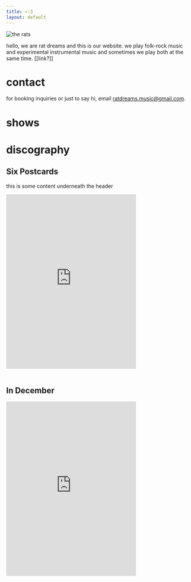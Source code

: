 ```yaml
---
title: <:3
layout: default
---
```


![the rats](rats2.jpg)

hello, we are rat dreams and this is our website. we play folk-rock music and experimental instrumental music and sometimes we play both at the same time. [[link?]] 

# contact
for booking inquiries or just to say hi, email ratdreams.music@gmail.com.

# shows

# discography
## Six Postcards
this is some content underneath the header
<div>
<iframe style="border: 0; width: 350px; height: 470px;" src="https://bandcamp.com/EmbeddedPlayer/album=1367121190/size=large/bgcol=ffffff/linkcol=333333/tracklist=false/transparent=true/" seamless><a href="https://ratdreams.bandcamp.com/album/six-postcards">Six Postcards by rat dreams</a></iframe>
</div>
<br>

## In December
<div>
  <iframe style="border: 0; width: 350px; height: 470px;" src="https://bandcamp.com/EmbeddedPlayer/album=3479343799/size=large/bgcol=ffffff/linkcol=f171a2/tracklist=false/transparent=true/" seamless><a href="https://ratdreams.bandcamp.com/album/in-december">In December by rat dreams</a></iframe>
</div>
<br>
